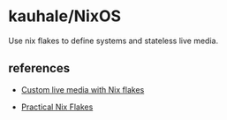 kauhale/NixOS
=============

Use nix flakes to define systems and stateless live media.

references
----------

- [Custom live media with Nix flakes][1]

- [Practical Nix Flakes][2]



[1]: https://hoverbear.org/blog/nix-flake-live-media/
[2]: https://serokell.io/blog/practical-nix-flakes
